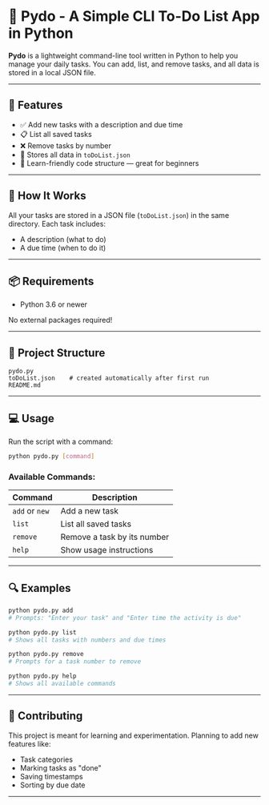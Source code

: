 # 📝 Pydo - A Simple CLI To-Do List App in Python

**Pydo** is a lightweight command-line tool written in Python to help you manage your daily tasks. You can add, list, and remove tasks, and all data is stored in a local JSON file.

---

## 🚀 Features

* ✅ Add new tasks with a description and due time
* 📋 List all saved tasks
* ❌ Remove tasks by number
* 📂 Stores all data in `toDoList.json`
* 🧠 Learn-friendly code structure — great for beginners

---

## 🧱 How It Works

All your tasks are stored in a JSON file (`toDoList.json`) in the same directory. Each task includes:

* A description (what to do)
* A due time (when to do it)

---

## 📦 Requirements

* Python 3.6 or newer

No external packages required!

---

## 📁 Project Structure

```
pydo.py
toDoList.json    # created automatically after first run
README.md
```

---

## 💻 Usage

Run the script with a command:

```bash
python pydo.py [command]
```

### Available Commands:

| Command        | Description                 |
| -------------- | --------------------------- |
| `add` or `new` | Add a new task              |
| `list`         | List all saved tasks        |
| `remove`       | Remove a task by its number |
| `help`         | Show usage instructions     |

---

## 🔍 Examples

```bash
python pydo.py add
# Prompts: "Enter your task" and "Enter time the activity is due"

python pydo.py list
# Shows all tasks with numbers and due times

python pydo.py remove
# Prompts for a task number to remove

python pydo.py help
# Shows all available commands
```

---

## 👷️ Contributing

This project is meant for learning and experimentation. Planning to add new features like:

* Task categories
* Marking tasks as "done"
* Saving timestamps
* Sorting by due date

---
